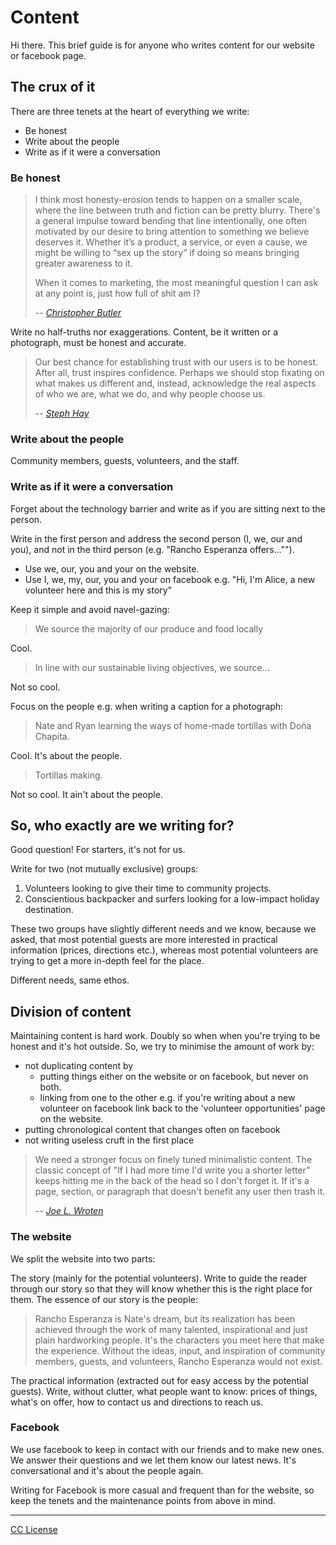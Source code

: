 # Content

Hi there. This brief guide is for anyone who writes content for our website or facebook page.

## The crux of it

There are three tenets at the heart of everything we write:

* Be honest
* Write about the people
* Write as if it were a conversation

### Be honest

>I think most honesty-erosion tends to happen on a smaller scale, where the line between truth and fiction can be pretty blurry. There's a general impulse toward bending that line intentionally, one often motivated by our desire to bring attention to something we believe deserves it. Whether it’s a product, a service, or even a cause, we might be willing to “sex up the story” if doing so means bringing greater awareness to it.
>
>When it comes to marketing, the most meaningful question I can ask at any point is, just how full of shit am I?
>
> -- <cite> [Christopher Butler](http://www.smashingmagazine.com/2012/04/23/stop-shouting-start-teaching/)</cite>

Write no half-truths nor exaggerations. Content, be it written or a photograph, must be honest and accurate.

> Our best chance for establishing trust with our users is to be honest. After all, trust inspires confidence. Perhaps we should stop fixating on what makes us different and, instead, acknowledge the real aspects of who we are, what we do, and why people choose us.
>
> -- <cite>[Steph Hay](http://www.alistapart.com/articles/being-real-builds-trust/)

### Write about the people

Community members, guests, volunteers, and the staff.

### Write as if it were a conversation

Forget about the technology barrier and write as if you are sitting next to the person.

Write in the first person and address the second person (I, we, our and you), and not in the third person (e.g. "Rancho Esperanza offers..."").

* Use we, our, you and your on the website.
* Use I, we, my, our, you and your on facebook e.g. "Hi, I'm Alice, a new volunteer here and this is my story"

Keep it simple and avoid navel-gazing:

> We source the majority of our produce and food locally

Cool.

> In line with our sustainable living objectives, we source...

Not so cool.

Focus on the people e.g. when writing a caption for a photograph:

> Nate and Ryan learning the ways of home-made tortillas with Doña Chapita.

Cool. It's about the people.

> Tortillas making.

Not so cool. It ain't about the people.

## So, who exactly are we writing for?

Good question! For starters, it's not for us.

Write for two (not mutually exclusive) groups:

1. Volunteers looking to give their time to community projects.
2. Conscientious backpacker and surfers looking for a low-impact holiday destination.

These two groups have slightly different needs and we know, because we asked, that most potential guests are more interested in practical information (prices, directions etc.), whereas most potential volunteers are trying to get a more in-depth feel for the place.

Different needs, same ethos.

## Division of content

Maintaining content is hard work. Doubly so when when you're trying to be honest and it's hot outside. So, we try to minimise the amount of work by:

* not duplicating content by
  * putting things either on the website or on facebook, but never on both.
  * linking from one to the other e.g. if you're writing about a new volunteer on facebook link back to the 'volunteer opportunities' page on the website.
* putting chronological content that changes often on facebook
* not writing useless cruft in the first place

> We need a stronger focus on finely tuned minimalistic content. The classic concept of "If I had more time I'd write you a shorter letter" keeps hitting me in the back of the head so I don't forget it. If it's a page, section, or paragraph that doesn't benefit any user then trash it.
>
> -- <cite>[Joe L. Wroten](http://www.smashingmagazine.com/2012/08/07/content-blessing-bubble-burden/#comment-768946)

### The website

We split the website into two parts:

The story (mainly for the potential volunteers). Write to guide the reader through our story so that they will know whether this is the right place for them. The essence of our story is the people:

> Rancho Esperanza is Nate's dream, but its realization has been achieved through the work of many talented, inspirational and just plain hardworking people. It's the characters you meet here that make the experience. Without the ideas, input, and inspiration of community members, guests, and volunteers, Rancho Esperanza would not exist.

The practical information (extracted out for easy access by the potential guests). Write, without clutter, what people want to know: prices of things, what's on offer, how to contact us and directions to reach us.

### Facebook

We use facebook to keep in contact with our friends and to make new ones. We answer their questions and we let them know our latest news. It's conversational and it's about the people again.

Writing for Facebook is more casual and frequent than for the website, so keep the tenets and the maintenance points from above in mind.

---

[CC License](http://creativecommons.org/licenses/by-sa/3.0/deed.en_GB)
